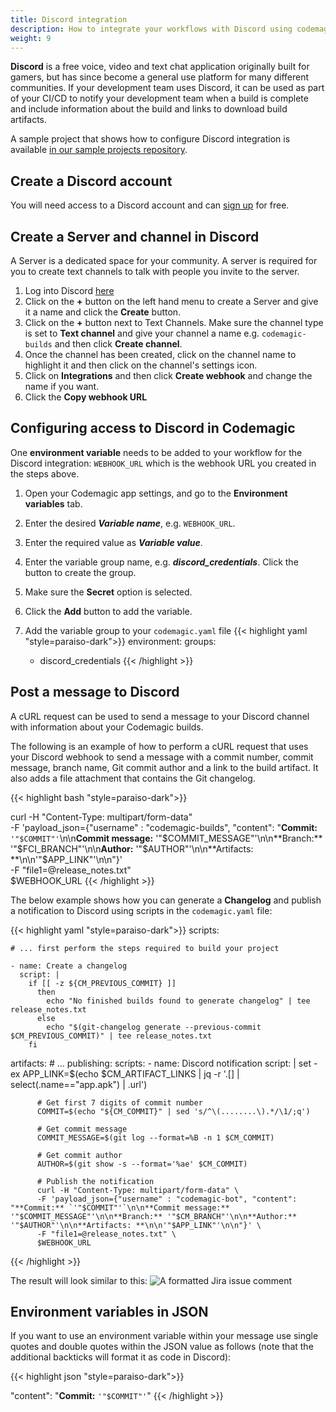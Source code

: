 ```yaml
---
title: Discord integration
description: How to integrate your workflows with Discord using codemagic.yaml
weight: 9
---
```


**Discord** is a free voice, video and text chat application originally built for gamers, but has since become a general use platform for many different communities. If your development team uses Discord, it can be used as part of your CI/CD to notify your development team when a build is complete and include information about the build and links to download build artifacts. 

A sample project that shows how to configure Discord integration is available [in our sample projects repository](https://github.com/codemagic-ci-cd/codemagic-sample-projects/tree/main/integrations/discord_integration_demo_project).

## Create a Discord account

You will need access to a Discord account and can [sign up](https://discord.com/) for free.

## Create a Server and channel in Discord

A Server is a dedicated space for your community. A server is required for you to create text channels to talk with people you invite to the server. 

1. Log into Discord [here](https://discord.com/login)
2. Click on the **+** button on the left hand menu to create a Server and give it a name and click the **Create** button. 
3. Click on the **+** button next to Text Channels. Make sure the channel type is set to **Text channel** and give your channel a name e.g. `codemagic-builds` and then click **Create channel**.
4. Once the channel has been created, click on the channel name to highlight it and then click on the channel's settings icon.
5. Click on **Integrations** and then click **Create webhook** and change the name if you want.
6. Click the **Copy webhook URL**


## Configuring access to Discord in Codemagic

One **environment variable**  needs to be added to your workflow for the Discord integration: `WEBHOOK_URL` which is the webhook URL you created in the steps above.

1. Open your Codemagic app settings, and go to the **Environment variables** tab.
2. Enter the desired **_Variable name_**, e.g. `WEBHOOK_URL`.
3. Enter the required value as **_Variable value_**.
4. Enter the variable group name, e.g. **_discord_credentials_**. Click the button to create the group.
5. Make sure the **Secret** option is selected.
6. Click the **Add** button to add the variable.

7. Add the variable group to your `codemagic.yaml` file
{{< highlight yaml "style=paraiso-dark">}}
  environment:
    groups:
      - discord_credentials
{{< /highlight >}}


## Post a message to Discord

A cURL request can be used to send a message to your Discord channel with information about your Codemagic builds.

The following is an example of how to perform a cURL request that uses your Discord webhook to send a message with a commit number, commit message, branch name, Git commit author and a link to the build artifact. It also adds a file attachment that contains the Git changelog.

{{< highlight bash "style=paraiso-dark">}}

curl -H "Content-Type: multipart/form-data" \
  -F 'payload_json={"username" : "codemagic-builds", "content": "**Commit:** `'"$COMMIT"'`\n\n**Commit message:** '"$COMMIT_MESSAGE"'\n\n**Branch:** '"$FCI_BRANCH"'\n\n**Author:** '"$AUTHOR"'\n\n**Artifacts: **\n\n'"$APP_LINK"'\n\n"}' \
  -F "file1=@release_notes.txt" \
  $WEBHOOK_URL
{{< /highlight >}}

The below example shows how you can generate a **Changelog** and publish a notification to Discord using scripts in the `codemagic.yaml` file:

{{< highlight yaml "style=paraiso-dark">}}
  scripts:
    
    # ... first perform the steps required to build your project

    - name: Create a changelog
      script: | 
        if [[ -z ${CM_PREVIOUS_COMMIT} ]]
          then
            echo "No finished builds found to generate changelog" | tee release_notes.txt
          else
            echo "$(git-changelog generate --previous-commit $CM_PREVIOUS_COMMIT)" | tee release_notes.txt
        fi
  artifacts:
    # ...
  publishing:
    scripts:
      - name: Discord notification
        script: | 
          set -ex
          APP_LINK=$(echo $CM_ARTIFACT_LINKS | jq -r '.[] | select(.name=="app.apk") | .url')
        
          # Get first 7 digits of commit number
          COMMIT=$(echo "${CM_COMMIT}" | sed 's/^\(........\).*/\1/;q')

          # Get commit message
          COMMIT_MESSAGE=$(git log --format=%B -n 1 $CM_COMMIT)
          
          # Get commit author
          AUTHOR=$(git show -s --format='%ae' $CM_COMMIT)
          
          # Publish the notification
          curl -H "Content-Type: multipart/form-data" \
          -F 'payload_json={"username" : "codemagic-bot", "content": "**Commit:** `'"$COMMIT"'`\n\n**Commit message:** '"$COMMIT_MESSAGE"'\n\n**Branch:** '"$CM_BRANCH"'\n\n**Author:** '"$AUTHOR"'\n\n**Artifacts: **\n\n'"$APP_LINK"'\n\n"}' \
          -F "file1=@release_notes.txt" \
          $WEBHOOK_URL

{{< /highlight >}}

The result will look similar to this:
![A formatted Jira issue comment](https://github.com/codemagic-ci-cd/codemagic-sample-projects/raw/main/integrations/discord_integration_demo_project/discord-message.png)

## Environment variables in JSON

If you want to use an environment variable within your message use single quotes and double quotes within the JSON value as follows (note that the additional backticks will format it as code in Discord):

{{< highlight json "style=paraiso-dark">}}

  "content": "**Commit:** `'"$COMMIT"'`"
{{< /highlight >}}